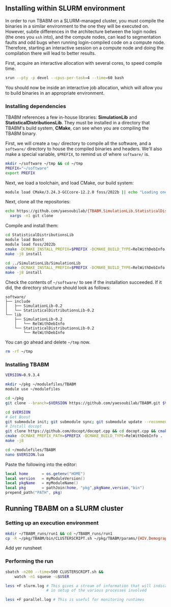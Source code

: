 ## Installing within SLURM environment

In order to run TBABM on a SLURM-managed cluster, you must compile the binaries in a similar environment to the one they will be executed on. However, subtle differences in the architecture between the login nodes (the ones you `ssh` into), and the compute nodes, can lead to segmentation faults and odd bugs when running login-compiled code on a compute node. Therefore, starting an interactive session on a compute node and doing the compilation there will lead to better results.

First, acquire an interactive allocation with several cores, to speed compile time.

```bash
srun --pty -p devel --cpus-per-task=4 --time=60 bash
```

You should now be inside an interactive job allocation, which will allow you to build binaries in an appropriate environment.

### Installing dependencies

TBABM references a few in-house libraries: **SimulationLib** and **StatisticalDistributionsLib**. They must be installed in a directory that TBABM's build system, **CMake**, can see when you are compiling the TBABM binary.

First, we will create a `tmp/` directory to compile all the software, and a `software/` directory to house the compiled binaries and headers. We'll also make a special variable, `$PREFIX`, to remind us of where `software/` is.

```bash
mkdir ~/software ~/tmp && cd ~/tmp
PREFIX="~/software"
export PREFIX
```

Next, we load a toolchain, and load CMake, our build system:

```bash
module load CMake/3.24.3-GCCcore-12.2.0 foss/2022b || echo "Loading one or more modules failed!"
```

Next, clone all the repositories:

```bash
echo https://github.com/yaesoubilab/{TBABM,SimulationLib,StatisticalDistributionsLib}.git |
  xargs -n1 git clone
```

Compile and install them:

```bash
cd StatisticalDistributionsLib
module load Boost
module load foss/2022b
cmake -DCMAKE_INSTALL_PREFIX=$PREFIX -DCMAKE_BUILD_TYPE=RelWithDebInfo .
make -j8 install

cd ../SimulationLib/SimulationLib
cmake -DCMAKE_INSTALL_PREFIX=$PREFIX -DCMAKE_BUILD_TYPE=RelWithDebInfo .
make -j8 install
```

Check the contents of `~/software/` to see if the installation succeeded. If it did, the directory structure should look as follows:

```
software/
├── include
│   ├── SimulationLib-0.2
│   └── StatisticalDistributionsLib-0.2
└── lib
    ├── SimulationLib-0.2
    │   └── RelWithDebInfo
    └── StatisticalDistributionsLib-0.2
        └── RelWithDebInfo
```

You can go ahead and delete `~/tmp` now.

```bash
rm -rf ~/tmp
```

### Installing TBABM

```bash
VERSION=0.9.3.4

mkdir ~/pkg ~/modulefiles/TBABM
module use ~/modulefiles

cd ~/pkg
git clone --branch=$VERSION https://github.com/yaesoubilab/TBABM.git $VERSION/

cd $VERSION
# Get Boost
git submodule init; git submodule sync; git submodule update --recommend-shallow
# Install docopt
git clone https://github.com/docopt/docopt.cpp && cd docopt.cpp && cmake -DCMAKE_INSTALL_PREFIX=$PREFIX . && make install && cd .. && rm -rf docopt.cpp
cmake -DCMAKE_PREFIX_PATH=$PREFIX -DCMAKE_BUILD_TYPE=RelWithDebInfo .
make -j8

cd ~/modulefiles/TBABM
nano $VERSION.lua
```

Paste the following into the editor:

```lua
local home      = os.getenv("HOME")
local version   = myModuleVersion()
local pkgName   = myModuleName()
local pkg       = pathJoin(home, "pkg",pkgName,version,"bin")
prepend_path("PATH", pkg)
```

## Running TBABM on a SLURM cluster

### Setting up an execution environment

```bash
mkdir ~/TBABM_runs/run1 && cd ~/TBABM_runs/run1
cp -R ~/pkg/TBABM/bin/CLUSTERSCRIPT.sh ~/pkg/TBABM/params/{HIV,Demographic}/ .
```

Add yer runsheet

### Performing the run

```bash
sbatch -n200 --time=500 CLUSTERSCRIPT.sh &&
	watch -n1 squeue -u$USER

less +F slurm.log # This gives a stream of information that will indicate errors
				  # in setup of the various processes involved

less +F parallel.log # This is useful for monitoring runtimes

```
